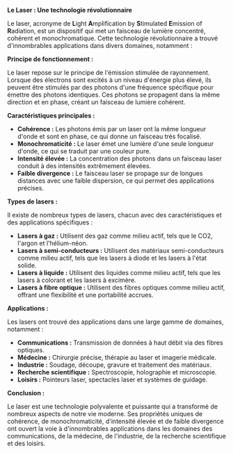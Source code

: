 **Le Laser : Une technologie révolutionnaire**

Le laser, acronyme de **L**ight **A**mplification by **S**timulated **E**mission of **R**adiation, est un dispositif qui met un faisceau de lumière concentré, cohérent et monochromatique. Cette technologie révolutionnaire a trouvé d'innombrables applications dans divers domaines, notamment :

**Principe de fonctionnement :**

Le laser repose sur le principe de l'émission stimulée de rayonnement. Lorsque des électrons sont excités à un niveau d'énergie plus élevé, ils peuvent être stimulés par des photons d'une fréquence spécifique pour émettre des photons identiques. Ces photons se propagent dans la même direction et en phase, créant un faisceau de lumière cohérent.

**Caractéristiques principales :**

* **Cohérence :** Les photons émis par un laser ont la même longueur d'onde et sont en phase, ce qui donne un faisceau très focalisé.
* **Monochromaticité :** Le laser émet une lumière d'une seule longueur d'onde, ce qui se traduit par une couleur pure.
* **Intensité élevée :** La concentration des photons dans un faisceau laser conduit à des intensités extrêmement élevées.
* **Faible divergence :** Le faisceau laser se propage sur de longues distances avec une faible dispersion, ce qui permet des applications précises.

**Types de lasers :**

Il existe de nombreux types de lasers, chacun avec des caractéristiques et des applications spécifiques :

* **Lasers à gaz :** Utilisent des gaz comme milieu actif, tels que le CO2, l'argon et l'hélium-néon.
* **Lasers à semi-conducteurs :** Utilisent des matériaux semi-conducteurs comme milieu actif, tels que les lasers à diode et les lasers à l'état solide.
* **Lasers à liquide :** Utilisent des liquides comme milieu actif, tels que les lasers à colorant et les lasers à excimère.
* **Lasers à fibre optique :** Utilisent des fibres optiques comme milieu actif, offrant une flexibilité et une portabilité accrues.

**Applications :**

Les lasers ont trouvé des applications dans une large gamme de domaines, notamment :

* **Communications :** Transmission de données à haut débit via des fibres optiques.
* **Médecine :** Chirurgie précise, thérapie au laser et imagerie médicale.
* **Industrie :** Soudage, découpe, gravure et traitement des matériaux.
* **Recherche scientifique :** Spectroscopie, holographie et microscopie.
* **Loisirs :** Pointeurs laser, spectacles laser et systèmes de guidage.

**Conclusion :**

Le laser est une technologie polyvalente et puissante qui a transformé de nombreux aspects de notre vie moderne. Ses propriétés uniques de cohérence, de monochromaticité, d'intensité élevée et de faible divergence ont ouvert la voie à d'innombrables applications dans les domaines des communications, de la médecine, de l'industrie, de la recherche scientifique et des loisirs.